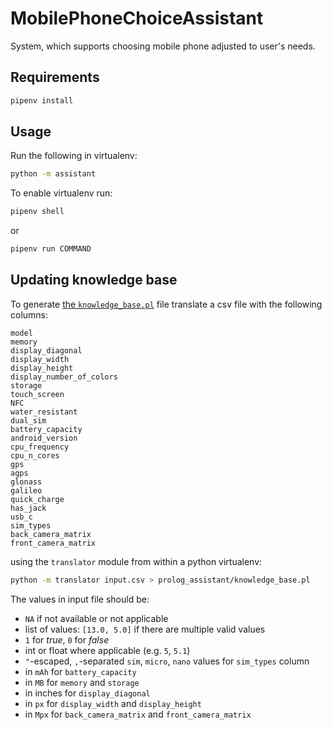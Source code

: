 # MobilePhoneChoiceAssistant
System, which supports choosing mobile phone adjusted to user's needs.

## Requirements

```bash
pipenv install
```

## Usage

Run the following in virtualenv:
```bash
python -m assistant
```

To enable virtualenv run:
```bash
pipenv shell
```
or
```bash
pipenv run COMMAND
```

## Updating knowledge base

To generate [the `knowledge_base.pl`](prolog_assistant/knowledge_base.pl) file
translate a csv file with the following columns:

```
model
memory
display_diagonal
display_width
display_height
display_number_of_colors
storage
touch_screen
NFC
water_resistant
dual_sim
battery_capacity
android_version
cpu_frequency
cpu_n_cores
gps
agps
glonass
galileo
quick_charge
has_jack
usb_c
sim_types
back_camera_matrix
front_camera_matrix
```

using the `translator` module from within a python virtualenv:

```bash
python -m translator input.csv > prolog_assistant/knowledge_base.pl
```

The values in input file should be:
 - `NA` if not available or not applicable
 - list of values: `[13.0, 5.0]` if there are multiple valid values
 - `1` for _true_, `0` for _false_
 - int or float where applicable (e.g. `5`, `5.1`)
 - `"`-escaped, `,`-separated `sim`, `micro`, `nano` values for `sim_types` column
 - in `mAh` for `battery_capacity`
 - in `MB` for `memory` and `storage`
 - in inches for `display_diagonal`
 - in `px` for `display_width` and `display_height`
 - in `Mpx` for `back_camera_matrix` and `front_camera_matrix`
